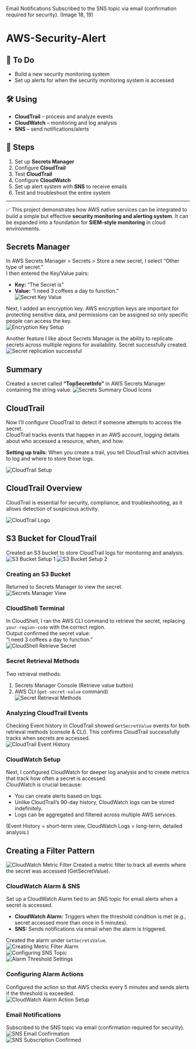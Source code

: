 Email Notifications
Subscribed to the SNS topic via email (confirmation required for security).
(Image 18, 19)
# AWS-Security-Alert

## 📌 To Do
- Build a new security monitoring system  
- Set up alerts for when the security monitoring system is accessed  

## 🛠 Using
- **CloudTrail** – process and analyze events  
- **CloudWatch** – monitoring and log analysis  
- **SNS** – send notifications/alerts  

## 🚀 Steps
1. Set up **Secrets Manager**  
2. Configure **CloudTrail**  
3. Test **CloudTrail**  
4. Configure **CloudWatch**  
5. Set up alert system with **SNS** to receive emails  
6. Test and troubleshoot the entire system  

---

✅ This project demonstrates how AWS native services can be integrated to build a simple but effective **security monitoring and alerting system**. It can be expanded into a foundation for **SIEM-style monitoring** in cloud environments.

## Secrets Manager
In AWS Secrets Manager > Secrets > Store a new secret, I select “Other type of secret.”  
I then entered the Key/Value pairs:  
- **Key:** “The Secret is”  
- **Value:** “I need 3 coffees a day to function.”  
![Secret Key Value](secret-key-value.png)

Next, I added an encryption key. AWS encryption keys are important for protecting sensitive data, and permissions can be assigned so only specific people can access the key.  
![Encryption Key Setup](encryption-key.png)

Another feature I like about Secrets Manager is the ability to replicate secrets across multiple regions for availability.
Secret successfully created.
![Secret replication successful](secret-replication.png)

## Summary
Created a secret called **“TopSecretInfo”** in AWS Secrets Manager containing the string value:
![Secrets Summary Cloud Icons](secrets-summary-cloud-icons.png)

## CloudTrail

Now I’ll configure CloudTrail to detect if someone attempts to access the secret.  
CloudTrail tracks events that happen in an AWS account, logging details about who accessed a resource, when, and how.

**Setting up trails:** When you create a trail, you tell CloudTrail which activities to log and where to store those logs.  

![CloudTrail Setup](cloudtrail-setup.png) <!-- Image 5 -->
## CloudTrail Overview

CloudTrail is essential for security, compliance, and troubleshooting, as it allows detection of suspicious activity.

![CloudTrail Logo](cloudtrail-logo.png)

## S3 Bucket for CloudTrail

Created an S3 bucket to store CloudTrail logs for monitoring and analysis.  
![S3 Bucket Setup 1](s3-bucket-setup-1.png)
![S3 Bucket Setup 2](s3-bucket-setup-2.png)
### Creating an S3 Bucket
Returned to Secrets Manager to view the secret.  
![Secrets Manager View](secrets-manager-view.png) <!-- Image 9 -->

### CloudShell Terminal
In CloudShell, I ran the AWS CLI command to retrieve the secret, replacing `your-region-code` with the correct region.  
Output confirmed the secret value:  
“I need 3 coffees a day to function.”  
![CloudShell Retrieve Secret](cloudshell-retrieve-secret.png) <!-- Image 10 -->
### Secret Retrieval Methods
Two retrieval methods:  
1. Secrets Manager Console (Retrieve value button)  
2. AWS CLI (`get-secret-value` command)  
![Secret Retrieval Methods](secret-retrieval-methods.png) <!-- Image 11 -->

### Analyzing CloudTrail Events
Checking Event history in CloudTrail showed `GetSecretValue` events for both retrieval methods (console & CLI). This confirms CloudTrail successfully tracks when secrets are accessed.  
![CloudTrail Event History](cloudtrail-event-history.png) <!-- Image 12 -->

### CloudWatch Setup
Next, I configured CloudWatch for deeper log analysis and to create metrics that track how often a secret is accessed.  
CloudWatch is crucial because:  
- You can create alerts based on logs.  
- Unlike CloudTrail’s 90-day history, CloudWatch logs can be stored indefinitely.  
- Logs can be aggregated and filtered across multiple AWS services.  

(Event History = short-term view, CloudWatch Logs = long-term, detailed analysis.)  
## Creating a Filter Pattern  
![CloudWatch Metric Filter](cloudwatch-metric-filter.png) <!-- Image 13 -->
Created a metric filter to track all events where the secret was accessed (GetSecretValue).
### CloudWatch Alarm & SNS
Set up a CloudWatch Alarm tied to an SNS topic for email alerts when a secret is accessed.  

- **CloudWatch Alarm:** Triggers when the threshold condition is met (e.g., secret accessed more than once in 5 minutes).  
- **SNS:** Sends notifications via email when the alarm is triggered.  

Created the alarm under `GetSecretsValue`.  
![Creating Metric Filter Alarm](cloudwatch-alarm-setup.png) <!-- Image 14 -->  
![Configuring SNS Topic](sns-topic-setup.png) <!-- Image 15 -->  
![Alarm Threshold Settings](alarm-threshold-settings.png) <!-- Image 16 -->

### Configuring Alarm Actions
Configured the action so that AWS checks every 5 minutes and sends alerts if the threshold is exceeded.  
![CloudWatch Alarm Action Setup](alarm-action-setup.png) <!-- Image 17 -->

### Email Notifications
Subscribed to the SNS topic via email (confirmation required for security).  
![SNS Email Confirmation](sns-email-confirmation.png) <!-- Image 18 -->  
![SNS Subscription Confirmed](sns-subscription-confirmed.png) <!-- Image 19 -->
